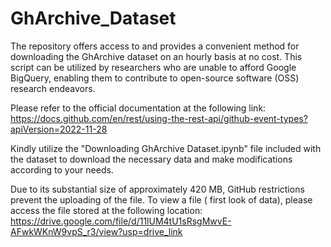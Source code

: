 # GhArchive_Dataset
The repository offers access to and provides a convenient method for downloading the GhArchive dataset on an hourly basis at no cost. This script can be utilized by researchers who are unable to afford Google BigQuery, enabling them to contribute to open-source software (OSS) research endeavors.

Please refer to the official documentation at the following link: https://docs.github.com/en/rest/using-the-rest-api/github-event-types?apiVersion=2022-11-28

Kindly utilize the "Downloading GhArchive Dataset.ipynb" file included with the dataset to download the necessary data and make modifications according to your needs.

Due to its substantial size of approximately 420 MB, GitHub restrictions prevent the uploading of the file. To view a file ( first look of data), please access the file stored at the following location:  https://drive.google.com/file/d/11lUM4tU1sRsgMwvE-AFwkWKnW9vpS_r3/view?usp=drive_link
